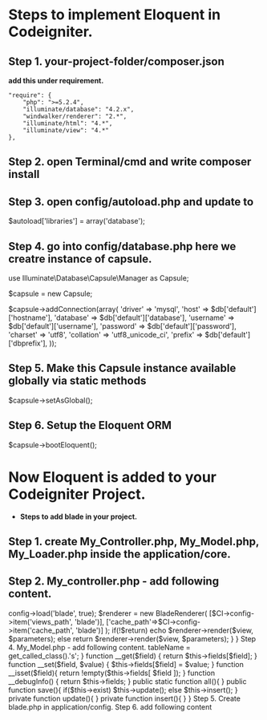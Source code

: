 # Steps to implement Eloquent in Codeigniter.

## Step 1. your-project-folder/composer.json

 **add this under requirement.**

	"require": {
		"php": ">=5.2.4",
		"illuminate/database": "4.2.x",
		"windwalker/renderer": "2.*",
		"illuminate/html": "4.*",
		"illuminate/view": "4.*"
	},


## Step 2. open Terminal/cmd and write  composer install

## Step 3. open config/autoload.php and update to 
$autoload['libraries'] = array('database');

## Step 4. go into config/database.php here we creatre instance of capsule. 

use Illuminate\Database\Capsule\Manager as Capsule;

$capsule = new Capsule;

$capsule->addConnection(array(
    'driver'    => 'mysql',
    'host'      => $db['default']['hostname'],
    'database'  => $db['default']['database'],
    'username'  => $db['default']['username'],
   'password'  => $db['default']['password'],
   'charset'   => 'utf8',
   'collation' => 'utf8_unicode_ci',
   'prefix'    => $db['default']['dbprefix'],
)); 


## Step 5. Make this Capsule instance available globally via static methods
$capsule->setAsGlobal();

## Step 6. Setup the Eloquent ORM
$capsule->bootEloquent();

# Now Eloquent is added to your Codeigniter Project.

* **Steps to add blade in your project.**

## Step 1. create My_Controller.php, My_Model.php, My_Loader.php inside the application/core.

## Step 2. My_controller.php - add following content. 
<?php
defined('BASEPATH') OR exit('No direct script access allowed');


/**
 * Class MY_Controller
 *
 * Using this class to Extend CI_Controller Class
 * All Other Controllers will extend this class
 * instead of extending the CI_Controller Class
 */

class MY_Controller extends CI_Controller{

    public function __construct(){
        parent::__construct();
    }
}

Step 3. My_Loader.php - add following content. 
<?php if ( ! defined('BASEPATH')) exit('No direct script access allowed');

use Windwalker\Renderer\BladeRenderer;

class MY_Loader extends CI_Loader {

	public function __construct(){
		parent :: __construct();
	}

	public function blade($view, array $parameters = array(), $return = false){
        $CI =& get_instance();
        $CI->config->load('blade', true);
        $renderer = new BladeRenderer(
            [$CI->config->item('views_path', 'blade')],
            ['cache_path'=>$CI->config->item('cache_path', 'blade')]
        );
        if(!$return)
            echo $renderer->render($view, $parameters);
        else
            return $renderer->render($view, $parameters);
    }
}

Step 4. My_Model.php - add following content. 
<?php

class MY_Model extends  CI_Model{

    protected $fields = [];

    protected  $tableName = '';

    private $exist = FALSE;

    /**
     * MY_Model constructor.
     */
    public function __construct() {
        parent::__construct();
        $this->tableName = get_called_class().'s';
    }

    function __get($field) {
        return $this->fields[$field];
    }

    function __set($field, $value) {
        $this->fields[$field] = $value;
    }

    function __isset($field){
        return !empty($this->fields[ $field ]);
    }

    function __debugInfo() {
        return $this->fields;
    }

    public static function all(){
            
    }

    public function save(){
        if($this->exist)
            $this->update();
        else
            $this->insert();
    }

    private function update(){

    }

    private function insert(){

    }

}

Step 5. Create blade.php in application/config.

Step 6. add following content 
<?php if(!defined('BASEPATH')) exit('No direct script access allowed');

/**
 * We are using Blade templating Engine to display our view
 *
 * For more details on blade templating view the documentation at :
 * https://laravel.com/docs/5.1/blade
 */

$config['views_path'] = APPPATH . 'views';
$config['cache_path'] = APPPATH . 'cache/blade';

Step 7. create folder inside the application/cache

Blade is implimented and now you can use it.
 
 

